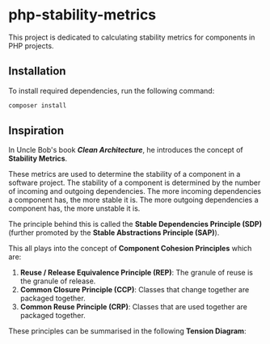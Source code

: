 # php-stability-metrics
This project is dedicated to calculating stability metrics for components in PHP projects.

## Installation
To install required dependencies, run the following command:
```bash
composer install
```

## Inspiration
In Uncle Bob's book **_Clean Architecture_**, he introduces the concept of **Stability Metrics**.

These metrics are used to determine the stability of a component in a software project.
The stability of a component is determined by the number of incoming and outgoing dependencies.
The more incoming dependencies a component has, the more stable it is.
The more outgoing dependencies a component has, the more unstable it is.

The principle behind this is called the **Stable Dependencies Principle (SDP)**
(further promoted by the **Stable Abstractions Principle (SAP)**).

This all plays into the concept of **Component Cohesion Principles** which are:
1. **Reuse / Release Equivalence Principle (REP)**: The granule of reuse is the granule of release.
2. **Common Closure Principle (CCP)**: Classes that change together are packaged together.
3. **Common Reuse Principle (CRP)**: Classes that are used together are packaged together.

These principles can be summarised in the following **Tension Diagram**:
